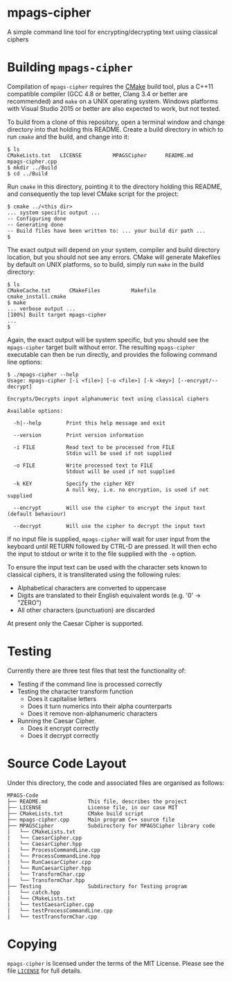 # mpags-cipher
A simple command line tool for encrypting/decrypting text using classical ciphers

# Building `mpags-cipher`
Compilation of `mpags-cipher` requires the [CMake](http://www.cmake.org)
build tool, plus a  C++11 compatible compiler (GCC 4.8 or better, Clang
3.4 or better are recommended) and `make` on a UNIX operating system.
Windows platforms with Visual Studio 2015 or better are also expected to
work, but not tested.

To build from a clone of this repository, open a terminal window
and change directory into that holding this README. Create a build
directory in which to run `cmake` and the build, and change into it:

```
$ ls
CMakeLists.txt   LICENSE          MPAGSCipher      README.md        mpags-cipher.cpp
$ mkdir ../Build
$ cd ../Build
```

Run `cmake` in this directory, pointing it to the directory holding this
README, and consequently the top level CMake script for the project:

```
$ cmake ../<this dir>
... system specific output ...
-- Configuring done
-- Generating done
-- Build files have been written to: ... your build dir path ...
$
```

The exact output will depend on your system, compiler and build directory
location, but you should not see any errors. CMake will generate
Makefiles by default on UNIX platforms, so to build, simply run `make`
in the build directory:

```
$ ls
CMakeCache.txt      CMakeFiles          Makefile            cmake_install.cmake
$ make
... verbose output ...
[100%] Built target mpags-cipher
...
$
```

Again, the exact output will be system specific, but you should see the
`mpags-cipher` target built without error. The resulting `mpags-cipher`
executable can then be run directly, and provides the following command
line options:

```
$ ./mpags-cipher --help
Usage: mpags-cipher [-i <file>] [-o <file>] [-k <key>] [--encrypt/--decrypt]

Encrypts/Decrypts input alphanumeric text using classical ciphers

Available options:

  -h|--help        Print this help message and exit

  --version        Print version information

  -i FILE          Read text to be processed from FILE
                   Stdin will be used if not supplied

  -o FILE          Write processed text to FILE
                   Stdout will be used if not supplied

  -k KEY           Specify the cipher KEY
                   A null key, i.e. no encryption, is used if not supplied

  --encrypt        Will use the cipher to encrypt the input text (default behaviour)

  --decrypt        Will use the cipher to decrypt the input text
```

If no input file is supplied, `mpags-cipher` will wait for user input
from the keyboard until RETURN followed by CTRL-D are pressed.
It will then echo the input to stdout or write it to the file supplied with
the `-o` option.

To ensure the input text can be used with the character sets known to
classical ciphers, it is transliterated using the following rules:

- Alphabetical characters are converted to uppercase
- Digits are translated to their English equivalent words (e.g. '0' -> "ZERO")
- All other characters (punctuation) are discarded

At present only the Caesar Cipher is supported.

# Testing
Currently there are three test files that test the functionality of:

- Testing if the command line is processed correctly
- Testing the character transform function
  * Does it capitalise letters
  * Does it turn numerics into their alpha counterparts
  * Does it remove non-alphanumeric characters
- Running the Caesar Cipher.
  * Does it encrypt correctly
  * Does it decrypt correctly

# Source Code Layout
Under this directory, the code and associated files are organised as
follows:

```
MPAGS-Code
├── README.md             This file, describes the project
├── LICENSE               License file, in our case MIT
├── CMakeLists.txt        CMake build script
├── mpags-cipher.cpp      Main program C++ source file
├── MPAGSCipher           Subdirectory for MPAGSCipher library code
|   └── CMakeLists.txt
|   └── CaesarCipher.cpp
|   └── CaesarCipher.hpp
|   └── ProcessCommandLine.cpp
|   └── ProcessCommandLine.hpp
|   └── RunCaesarCipher.cpp
|   └── RunCaesarCipher.hpp
|   └── TransformChar.cpp
|   └── TransformChar.hpp
├── Testing               Subdirectory for Testing program
|   └── catch.hpp
|   └── CMakeLists.txt
|   └── testCaesarCipher.cpp
|   └── testProcessCommandLine.cpp
|   └── testTransformChar.cpp
```

# Copying
`mpags-cipher` is licensed under the terms of the MIT License. Please see
the file [`LICENSE`](LICENSE) for full details.

